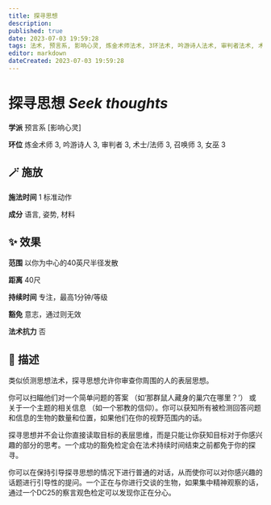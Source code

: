 ```yaml
---
title: 探寻思想
description: 
published: true
date: 2023-07-03 19:59:28
tags: 法术, 预言系, 影响心灵, 炼金术师法术, 3环法术, 吟游诗人法术, 审判者法术, 术士/法师法术, 召唤师法术, 女巫法术
editor: markdown
dateCreated: 2023-07-03 19:59:28
---
```


# **探寻思想** *Seek thoughts*

**学派** 预言系 \[影响心灵\] 

**环位** 炼金术师 3, 吟游诗人 3, 审判者 3, 术士/法师 3, 召唤师 3, 女巫 3

## 🪄 施放

**施法时间** 1 标准动作

**成分** 语言, 姿势, 材料

## ✨ 效果  

**范围** 以你为中心的40英尺半径发散

**距离** 40尺  

**持续时间** 专注，最高1分钟/等级 

**豁免** 意志，通过则无效

**法术抗力** 否

## 📖 描述

类似侦测思想法术，探寻思想允许你审查你周围的人的表层思想。

你可以扫瞄他们对一个简单问题的答案 （如‘那群鼠人藏身的巢穴在哪里？’） 或关于一个主题的相关信息 （如一个邪教的信仰）。你可以获知所有被检测回答问题和信息的生物的数量和位置，如果他们在你的视野范围内的话。

探寻思想并不会让你直接读取目标的表层思维，而是只能让你获知目标对于你感兴趣的部分的思考。一个成功的豁免检定会在法术持续时间结束之前都免于你的探寻。

你可以在保持引导探寻思想的情况下进行普通的对话，从而使你可以对你感兴趣的话题进行引导性的提问。一个正在与你进行交谈的生物，如果集中精神观察的话，通过一个DC25的察言观色检定可以发现你正在分心。
    